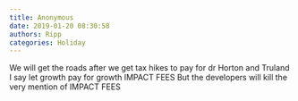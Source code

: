 ```yaml
---
title: Anonymous
date: 2019-01-20 08:30:58
authors: Ripp
categories: Holiday
---
```


 We will get the roads after we get tax hikes to pay for dr Horton and Truland 
I say let growth pay for growth 
IMPACT FEES
But the developers will kill the very mention of IMPACT FEES